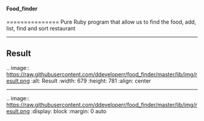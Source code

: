 #### Food_finder
===============
Pure Ruby program that allow us to find the food, add, list, find and sort restaurant 

--------------
Result
--------------
.. image:: https://raw.githubusercontent.com/ddeveloperr/food_finder/master/lib/img/result.png
    :alt: Result
    :width: 679
    :height: 781
    :align: center

--------------
.. image:: https://raw.githubusercontent.com/ddeveloperr/food_finder/master/lib/img/result.png
     :display: block
     :margin:  0 auto
